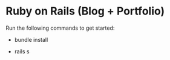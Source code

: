 # Ruby on Rails (Blog + Portfolio)

Run the following commands to get started:

* bundle install

* rails s
